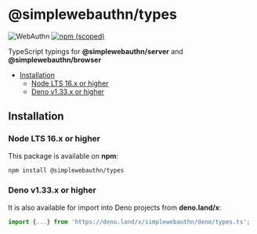 # @simplewebauthn/types <!-- omit in toc -->

![WebAuthn](https://img.shields.io/badge/WebAuthn-Simplified-blueviolet?style=for-the-badge&logo=WebAuthn)
[![npm (scoped)](https://img.shields.io/npm/v/@simplewebauthn/types?style=for-the-badge&logo=npm)](https://www.npmjs.com/package/@simplewebauthn/types)

TypeScript typings for **@simplewebauthn/server** and **@simplewebauthn/browser**

- [Installation](#installation)
  - [Node LTS 16.x or higher](#node-lts-16x-or-higher)
  - [Deno v1.33.x or higher](#deno-v133x-or-higher)

## Installation

### Node LTS 16.x or higher

This package is available on **npm**:

```sh
npm install @simplewebauthn/types
```

### Deno v1.33.x or higher

It is also available for import into Deno projects from **deno.land/x**:

```ts
import {...} from 'https://deno.land/x/simplewebauthn/deno/types.ts';
```
